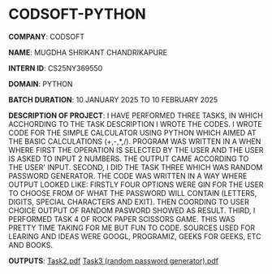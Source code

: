 # CODSOFT-PYTHON

**COMPANY**: CODSOFT

**NAME**: MUGDHA SHRIKANT CHANDRIKAPURE

**INTERN ID**: CS25NY369550

**DOMAIN**: PYTHON

**BATCH DURATION**: 10 JANUARY 2025 TO 10 FEBRUARY 2025

**DESCRIPTION OF PROJECT**: I HAVE PERFORMED THREE TASKS, IN WHICH ACCHORDING TO THE TASK DESCRIPTION I WROTE THE CODES. I WROTE CODE FOR THE SIMPLE CALCULATOR USING PYTHON WHICH AIMED AT THE BASIC CALCULATIONS (+,-,*,/). PROGRAM WAS WRITTEN IN A WHEN WHERE FIRST THE OPERATION IS SELECTED BY THE USER AND THE USER IS ASKED TO INPUT 2 NUMBERS. THE OUTPUT CAME ACCORDING TO THE USER' INPUT. 
SECOND, I DID THE TASK THREE  WHICH WAS RANDOM PASSWORD GENERATOR.  THE CODE WAS WRITTEN IN A WAY WHERE OUTPUT LOOKED LIKE: FIRSTLY FOUR OPTIONS WERE GIN FOR THE USER TO CHOOSE FROM OF WHAT THE PASSWORD WILL CONTAIN (LETTERS, DIGITS, SPECIAL CHARACTERS AND EXIT). THEN COORDING TO USER CHOICE OUTPUT OF RANDOM PASWORD SHOWED AS RESULT.
THIRD, I PERFORMED TASK 4 OF ROCK PAPER SCISSORS GAME. THIS WAS PRETTY TIME TAKING FOR ME BUT FUN TO CODE. 
SOURCES USED FOR LEARING AND IDEAS WERE GOOGL, PROGRAMIZ, GEEKS FOR GEEKS, ETC AND BOOKS.


**OUTPUTS**: [Task2.pdf](https://github.com/user-attachments/files/18725450/Task2.pdf)
[Task3 (random password generator).pdf](https://github.com/user-attachments/files/18725458/Task3.random.password.generator.pdf)
            
